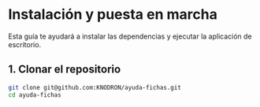 # Instalación y puesta en marcha

Esta guía te ayudará a instalar las dependencias y ejecutar la aplicación de escritorio.

## 1. Clonar el repositorio

```bash
git clone git@github.com:KNODRON/ayuda-fichas.git
cd ayuda-fichas


